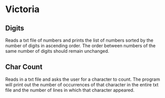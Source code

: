 # Victoria

## Digits

Reads a txt file of numbers and prints the list of numbers sorted by the number of digits in ascending order. The order between numbers of the same number of digits should remain unchanged.

## Char Count

Reads in a txt file and asks the user for a character to count. The program will print out the number of occurrences of that character in the entire txt file and the number of lines in which that character appeared.